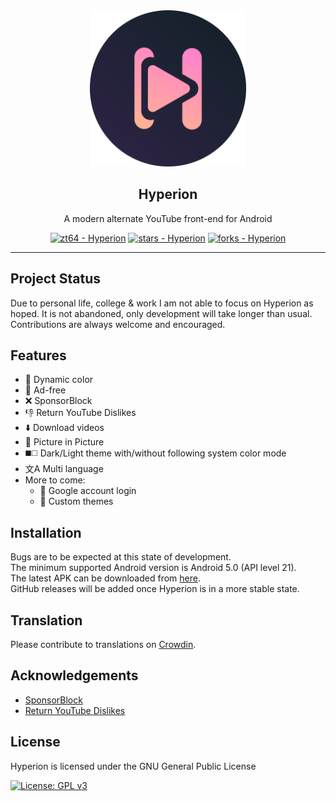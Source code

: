 <div align="center">
  <img src="assets/logo.svg" width=250 alt="logo">
  
  ## Hyperion
  A modern alternate YouTube front-end for Android
  
  [![zt64 - Hyperion](https://img.shields.io/static/v1?label=zt64&message=Hyperion&color=teal&logo=github&style=for-the-badge)](https://github.com/zt64/Hyperion "Go to GitHub repo")
  [![stars - Hyperion](https://img.shields.io/github/stars/zt64/Hyperion?style=for-the-badge)](https://github.com/zt64/Hyperion)
  [![forks - Hyperion](https://img.shields.io/github/forks/zt64/Hyperion?style=for-the-badge)](https://github.com/zt64/Hyperion)
  
  ----
</div>

## Project Status
Due to personal life, college & work I am not able to focus on Hyperion as hoped. 
It is not abandoned, only development will take longer than usual. 
Contributions are always welcome and encouraged.

## Features
- :art: Dynamic color
- :no_entry_sign: Ad-free
- :x: SponsorBlock
- :thumbsdown: Return YouTube Dislikes
- :arrow_down: Download videos
- :vhs: Picture in Picture
- :black_medium_square::white_medium_square: Dark/Light theme with/without following system color mode
- 文A Multi language
- More to come:
    - :bust_in_silhouette: Google account login
    - :art: Custom themes

## Installation
Bugs are to be expected at this state of development. <br>
The minimum supported Android version is Android 5.0 (API level 21). <br>
The latest APK can be downloaded
from [here](https://nightly.link/zt64/Hyperion/workflows/build-debug/main/app-debug.zip). <br>
GitHub releases will be added once Hyperion is in a more stable state.

## Translation
Please contribute to translations on [Crowdin](https://crowdin.com/project/hyperion-app).

## Acknowledgements
- [SponsorBlock](https://sponsor.ajay.app/)
- [Return YouTube Dislikes](https://github.com/Anarios/return-youtube-dislike)

## License
Hyperion is licensed under the GNU General Public License

[![License: GPL v3](https://img.shields.io/badge/License-GPL%20v3-blue.svg?style=for-the-badge)](https://www.gnu.org/licenses/gpl-3.0)
